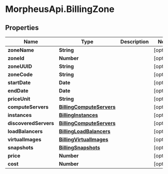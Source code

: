 # MorpheusApi.BillingZone

## Properties

Name | Type | Description | Notes
------------ | ------------- | ------------- | -------------
**zoneName** | **String** |  | [optional] 
**zoneId** | **Number** |  | [optional] 
**zoneUUID** | **String** |  | [optional] 
**zoneCode** | **String** |  | [optional] 
**startDate** | **Date** |  | [optional] 
**endDate** | **Date** |  | [optional] 
**priceUnit** | **String** |  | [optional] 
**computeServers** | [**BillingComputeServers**](BillingComputeServers.md) |  | [optional] 
**instances** | [**BillingInstances**](BillingInstances.md) |  | [optional] 
**discoveredServers** | [**BillingComputeServers**](BillingComputeServers.md) |  | [optional] 
**loadBalancers** | [**BillingLoadBalancers**](BillingLoadBalancers.md) |  | [optional] 
**virtualImages** | [**BillingVirtualImages**](BillingVirtualImages.md) |  | [optional] 
**snapshots** | [**BillingSnapshots**](BillingSnapshots.md) |  | [optional] 
**price** | **Number** |  | [optional] 
**cost** | **Number** |  | [optional] 


